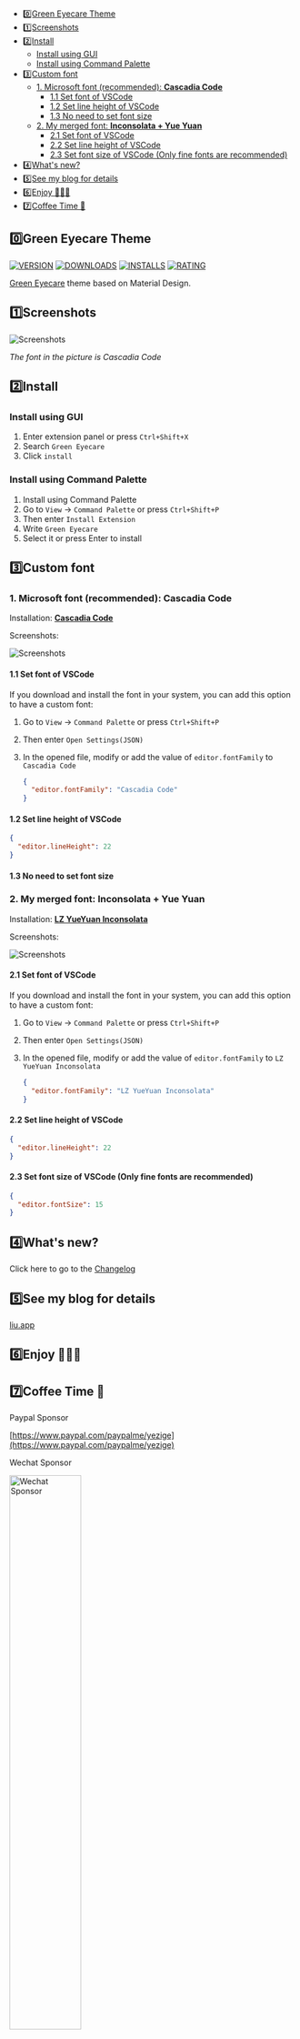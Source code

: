 <!-- TOC -->

- [0️⃣Green Eyecare Theme](#0️⃣green-eyecare-theme)
- [1️⃣Screenshots](#1️⃣screenshots)
- [2️⃣Install](#2️⃣install)
  - [Install using GUI](#install-using-gui)
  - [Install using Command Palette](#install-using-command-palette)
- [3️⃣Custom font](#3️⃣custom-font)
  - [1. Microsoft font (recommended): **Cascadia Code**](#1-microsoft-font-recommended-cascadia-code)
    - [1.1 Set font of VSCode](#11-set-font-of-vscode)
    - [1.2 Set line height of VSCode](#12-set-line-height-of-vscode)
    - [1.3 No need to set font size](#13-no-need-to-set-font-size)
  - [2. My merged font: **Inconsolata + Yue Yuan**](#2-my-merged-font-inconsolata--yue-yuan)
    - [2.1 Set font of VSCode](#21-set-font-of-vscode)
    - [2.2 Set line height of VSCode](#22-set-line-height-of-vscode)
    - [2.3 Set font size of VSCode (Only fine fonts are recommended)](#23-set-font-size-of-vscode-only-fine-fonts-are-recommended)
- [4️⃣What's new?](#4️⃣whats-new)
- [5️⃣See my blog for details](#5️⃣see-my-blog-for-details)
- [6️⃣Enjoy 🎉🎉🎉](#6️⃣enjoy-)
- [7️⃣Coffee Time 💝](#7️⃣coffee-time-)

<!-- /TOC -->

## 0️⃣Green Eyecare Theme

[![VERSION](https://vsmarketplacebadges.dev/version-short/yezige.vscode-theme-green-eyecare.png?style=for-the-badge&colorA=212121&colorB=a5d6a7&label=VERSION)](https://marketplace.visualstudio.com/items/yezige.vscode-theme-green-eyecare)
[![DOWNLOADS](https://vsmarketplacebadges.dev/downloads-short/yezige.vscode-theme-green-eyecare.png?style=for-the-badge&colorA=212121&colorB=a5d6a7&label=DOWNLOADS)](https://marketplace.visualstudio.com/items/yezige.vscode-theme-green-eyecare)
[![INSTALLS](https://vsmarketplacebadges.dev/installs-short/yezige.vscode-theme-green-eyecare.png?style=for-the-badge&colorA=212121&colorB=a5d6a7&label=INSTALLS)](https://marketplace.visualstudio.com/items/yezige.vscode-theme-green-eyecare)
[![RATING](https://vsmarketplacebadges.dev/rating-star/yezige.vscode-theme-green-eyecare.png?style=for-the-badge&colorA=212121&colorB=a5d6a7&label=RATING)](https://marketplace.visualstudio.com/items/yezige.vscode-theme-green-eyecare)

[Green Eyecare](https://github.com/yezige/vscode-theme-green-eyecare) theme based on Material Design.

## 1️⃣Screenshots

![Screenshots](https://raw.githubusercontent.com/yezige/vscode-theme-green-eyecare/master/screenshots/preview.png)

_The font in the picture is Cascadia Code_

## 2️⃣Install

### Install using GUI

1. Enter extension panel or press `Ctrl+Shift+X`
2. Search `Green Eyecare`
3. Click `install`

### Install using Command Palette

1. Install using Command Palette
2. Go to `View` -> `Command Palette` or press `Ctrl+Shift+P`
3. Then enter `Install Extension`
4. Write `Green Eyecare`
5. Select it or press Enter to install

## 3️⃣Custom font

### 1. Microsoft font (recommended): **Cascadia Code**

Installation: [**Cascadia Code**](https://github.com/microsoft/cascadia-code)

Screenshots:

![Screenshots](https://raw.githubusercontent.com/yezige/vscode-theme-green-eyecare/master/screenshots/preview-cascadia-code.png)

#### 1.1 Set font of VSCode

If you download and install the font in your system, you can add this option to have a custom font:

1. Go to `View` -> `Command Palette` or press `Ctrl+Shift+P`
2. Then enter `Open Settings(JSON)`
3. In the opened file, modify or add the value of `editor.fontFamily` to `Cascadia Code`

   ```json
   {
     "editor.fontFamily": "Cascadia Code"
   }
   ```

#### 1.2 Set line height of VSCode

```json
{
  "editor.lineHeight": 22
}
```

#### 1.3 No need to set font size

### 2. My merged font: **Inconsolata + Yue Yuan**

Installation: [**LZ YueYuan Inconsolata**](https://raw.githubusercontent.com/yezige/vscode-theme-green-eyecare/master/fonts/LZ-YueYuan-Inconsolata.otf)

Screenshots:

![Screenshots](https://raw.githubusercontent.com/yezige/vscode-theme-green-eyecare/master/screenshots/preview-LZ-YueYuan-Inconsolata.png)

#### 2.1 Set font of VSCode

If you download and install the font in your system, you can add this option to have a custom font:

1. Go to `View` -> `Command Palette` or press `Ctrl+Shift+P`
2. Then enter `Open Settings(JSON)`
3. In the opened file, modify or add the value of `editor.fontFamily` to `LZ YueYuan Inconsolata`

   ```json
   {
     "editor.fontFamily": "LZ YueYuan Inconsolata"
   }
   ```

#### 2.2 Set line height of VSCode

```json
{
  "editor.lineHeight": 22
}
```

#### 2.3 Set font size of VSCode (Only fine fonts are recommended)

```json
{
  "editor.fontSize": 15
}
```

## 4️⃣What's new?

Click here to go to the [Changelog](https://github.com/yezige/vscode-theme-green-eyecare/blob/master/CHANGELOG.md)

## 5️⃣See my blog for details

[liu.app](https://www.liu.app/2018/08/29/VSCode/%E4%BF%AE%E6%94%B9VSCode%E7%9A%84%E4%B8%BB%E9%A2%98%E9%A2%9C%E8%89%B2%E4%B8%BA%E6%8A%A4%E7%9C%BC%E7%BB%BF/)

## 6️⃣Enjoy 🎉🎉🎉

## 7️⃣Coffee Time 💝

Paypal Sponsor

[https://www.paypal.com/paypalme/yezige](https://www.paypal.com/paypalme/yezige)

Wechat Sponsor

<img src="https://raw.githubusercontent.com/yezige/vscode-theme-green-eyecare/master/screenshots/praise_small.jpg" width="50%" alt="Wechat Sponsor" align=center />
